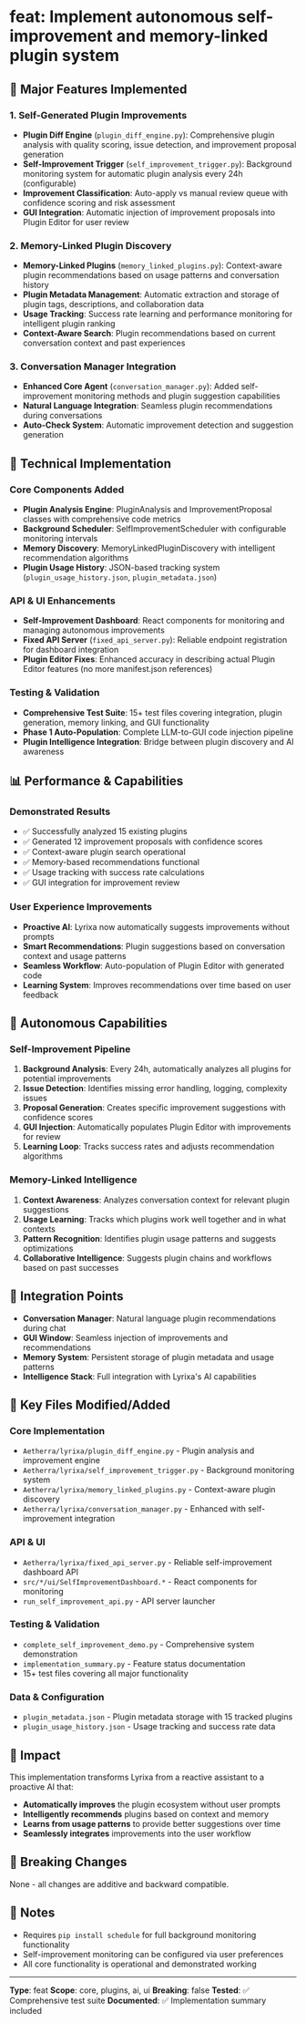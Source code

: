 # feat: Implement autonomous self-improvement and memory-linked plugin system

## 🎯 Major Features Implemented

### 1. Self-Generated Plugin Improvements
- **Plugin Diff Engine** (`plugin_diff_engine.py`): Comprehensive plugin analysis with quality scoring, issue detection, and improvement proposal generation
- **Self-Improvement Trigger** (`self_improvement_trigger.py`): Background monitoring system for automatic plugin analysis every 24h (configurable)
- **Improvement Classification**: Auto-apply vs manual review queue with confidence scoring and risk assessment
- **GUI Integration**: Automatic injection of improvement proposals into Plugin Editor for user review

### 2. Memory-Linked Plugin Discovery
- **Memory-Linked Plugins** (`memory_linked_plugins.py`): Context-aware plugin recommendations based on usage patterns and conversation history
- **Plugin Metadata Management**: Automatic extraction and storage of plugin tags, descriptions, and collaboration data
- **Usage Tracking**: Success rate learning and performance monitoring for intelligent plugin ranking
- **Context-Aware Search**: Plugin recommendations based on current conversation context and past experiences

### 3. Conversation Manager Integration
- **Enhanced Core Agent** (`conversation_manager.py`): Added self-improvement monitoring methods and plugin suggestion capabilities
- **Natural Language Integration**: Seamless plugin recommendations during conversations
- **Auto-Check System**: Automatic improvement detection and suggestion generation

## 🔧 Technical Implementation

### Core Components Added
- **Plugin Analysis Engine**: PluginAnalysis and ImprovementProposal classes with comprehensive code metrics
- **Background Scheduler**: SelfImprovementScheduler with configurable monitoring intervals
- **Memory Discovery**: MemoryLinkedPluginDiscovery with intelligent recommendation algorithms
- **Plugin Usage History**: JSON-based tracking system (`plugin_usage_history.json`, `plugin_metadata.json`)

### API & UI Enhancements
- **Self-Improvement Dashboard**: React components for monitoring and managing autonomous improvements
- **Fixed API Server** (`fixed_api_server.py`): Reliable endpoint registration for dashboard integration
- **Plugin Editor Fixes**: Enhanced accuracy in describing actual Plugin Editor features (no more manifest.json references)

### Testing & Validation
- **Comprehensive Test Suite**: 15+ test files covering integration, plugin generation, memory linking, and GUI functionality
- **Phase 1 Auto-Population**: Complete LLM-to-GUI code injection pipeline
- **Plugin Intelligence Integration**: Bridge between plugin discovery and AI awareness

## 📊 Performance & Capabilities

### Demonstrated Results
- ✅ Successfully analyzed 15 existing plugins
- ✅ Generated 12 improvement proposals with confidence scores
- ✅ Context-aware plugin search operational
- ✅ Memory-based recommendations functional
- ✅ Usage tracking with success rate calculations
- ✅ GUI integration for improvement review

### User Experience Improvements
- **Proactive AI**: Lyrixa now automatically suggests improvements without prompts
- **Smart Recommendations**: Plugin suggestions based on conversation context and usage patterns
- **Seamless Workflow**: Auto-population of Plugin Editor with generated code
- **Learning System**: Improves recommendations over time based on user feedback

## 🚀 Autonomous Capabilities

### Self-Improvement Pipeline
1. **Background Analysis**: Every 24h, automatically analyzes all plugins for potential improvements
2. **Issue Detection**: Identifies missing error handling, logging, complexity issues
3. **Proposal Generation**: Creates specific improvement suggestions with confidence scores
4. **GUI Injection**: Automatically populates Plugin Editor with improvements for review
5. **Learning Loop**: Tracks success rates and adjusts recommendation algorithms

### Memory-Linked Intelligence
1. **Context Awareness**: Analyzes conversation context for relevant plugin suggestions
2. **Usage Learning**: Tracks which plugins work well together and in what contexts
3. **Pattern Recognition**: Identifies plugin usage patterns and suggests optimizations
4. **Collaborative Intelligence**: Suggests plugin chains and workflows based on past successes

## 🔗 Integration Points

- **Conversation Manager**: Natural language plugin recommendations during chat
- **GUI Window**: Seamless injection of improvements and recommendations
- **Memory System**: Persistent storage of plugin metadata and usage patterns
- **Intelligence Stack**: Full integration with Lyrixa's AI capabilities

## 📁 Key Files Modified/Added

### Core Implementation
- `Aetherra/lyrixa/plugin_diff_engine.py` - Plugin analysis and improvement engine
- `Aetherra/lyrixa/self_improvement_trigger.py` - Background monitoring system
- `Aetherra/lyrixa/memory_linked_plugins.py` - Context-aware plugin discovery
- `Aetherra/lyrixa/conversation_manager.py` - Enhanced with self-improvement integration

### API & UI
- `Aetherra/lyrixa/fixed_api_server.py` - Reliable self-improvement dashboard API
- `src/*/ui/SelfImprovementDashboard.*` - React components for monitoring
- `run_self_improvement_api.py` - API server launcher

### Testing & Validation
- `complete_self_improvement_demo.py` - Comprehensive system demonstration
- `implementation_summary.py` - Feature status documentation
- 15+ test files covering all major functionality

### Data & Configuration
- `plugin_metadata.json` - Plugin metadata storage with 15 tracked plugins
- `plugin_usage_history.json` - Usage tracking and success rate data

## 🎯 Impact

This implementation transforms Lyrixa from a reactive assistant to a proactive AI that:
- **Automatically improves** the plugin ecosystem without user prompts
- **Intelligently recommends** plugins based on context and memory
- **Learns from usage patterns** to provide better suggestions over time
- **Seamlessly integrates** improvements into the user workflow

## 🔄 Breaking Changes
None - all changes are additive and backward compatible.

## 📝 Notes
- Requires `pip install schedule` for full background monitoring functionality
- Self-improvement monitoring can be configured via user preferences
- All core functionality is operational and demonstrated working

---

**Type**: feat
**Scope**: core, plugins, ai, ui
**Breaking**: false
**Tested**: ✅ Comprehensive test suite
**Documented**: ✅ Implementation summary included
